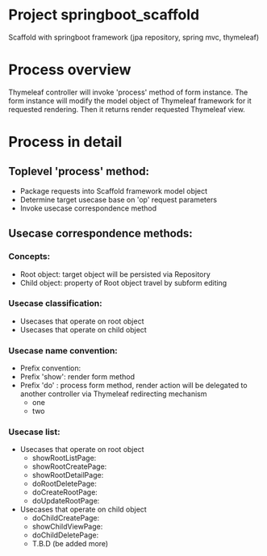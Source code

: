 # Project springboot_scaffold
Scaffold with springboot framework (jpa repository, spring mvc, thymeleaf)

# Process overview
Thymeleaf controller will invoke 'process' method of form instance. The form
instance will modify the model object of Thymeleaf framework for it requested
rendering. Then it returns render requested Thymeleaf view.

# Process in detail
## Toplevel 'process' method:
* Package requests into Scaffold framework model object
* Determine target usecase base on 'op' request parameters
* Invoke usecase correspondence method
## Usecase correspondence methods:
### Concepts:
* Root object:  target object will be persisted via Repository
* Child object: property of Root object travel by subform editing
### Usecase classification:
* Usecases that operate on root object
* Usecases that operate on child object
### Usecase name convention:
* Prefix convention:
* Prefix 'show': render form method
* Prefix 'do'  : process form method, render action will be delegated to another controller via Thymeleaf redirecting mechanism
    * one
    * two
### Usecase list:
* Usecases that operate on root object
    * showRootListPage: 
    * showRootCreatePage: 
    * showRootDetailPage: 
    * doRootDeletePage: 
    * doCreateRootPage: 
    * doUpdateRootPage: 
* Usecases that operate on child object
    * doChildCreatePage: 
    * showChildViewPage: 
    * doChildDeletePage: 
    * T.B.D (be added more)
